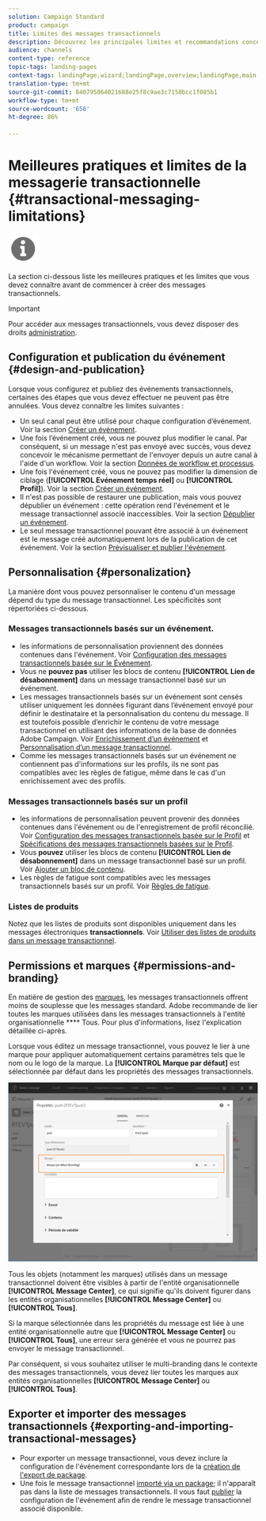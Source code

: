 ```yaml
---
solution: Campaign Standard
product: campaign
title: Limites des messages transactionnels
description: Découvrez les principales limites et recommandations concernant les messages transactionnels dans Adobe Campaign Standard.
audience: channels
content-type: reference
topic-tags: landing-pages
context-tags: landingPage,wizard;landingPage,overview;landingPage,main
translation-type: tm+mt
source-git-commit: 840795064021688e25f8c9ae3c7150bcc1f085b1
workflow-type: tm+mt
source-wordcount: '658'
ht-degree: 86%

---
```



# Meilleures pratiques et limites de la messagerie transactionnelle {#transactional-messaging-limitations}

<img src="assets/do-not-localize/icon_concepts.svg" width="60px">

La section ci-dessous liste les meilleures pratiques et les limites que vous devez connaître avant de commencer à créer des messages transactionnels.

<!--For more on transactional messages, including on how to configure and create them, see [Getting started with transactional messaging](../../channels/using/getting-started-with-transactional-msg.md).-->

>[!IMPORTANT]
>
>Pour accéder aux messages transactionnels, vous devez disposer des droits [administration](../../administration/using/users-management.md#functional-administrators).

## Configuration et publication du événement {#design-and-publication}

Lorsque vous configurez et publiez des événements transactionnels, certaines des étapes que vous devez effectuer ne peuvent pas être annulées. Vous devez connaître les limites suivantes :

* Un seul canal peut être utilisé pour chaque configuration d’événement. Voir la section [Créer un événement](../../channels/using/configuring-transactional-event.md#creating-an-event).
* Une fois l’événement créé, vous ne pouvez plus modifier le canal. Par conséquent, si un message n&#39;est pas envoyé avec succès, vous devez concevoir le mécanisme permettant de l&#39;envoyer depuis un autre canal à l&#39;aide d&#39;un workflow. Voir la section [Données de workflow et processus](../../automating/using/get-started-workflows.md).
* Une fois l&#39;événement créé, vous ne pouvez pas modifier la dimension de ciblage (**[!UICONTROL Evénement temps réel]** ou **[!UICONTROL Profil]**). Voir la section [Créer un événement](../../channels/using/configuring-transactional-event.md#creating-an-event).
* Il n&#39;est pas possible de restaurer une publication, mais vous pouvez dépublier un événement : cette opération rend l&#39;événement et le message transactionnel associé inaccessibles. Voir la section [Dépublier un événement](../../channels/using/publishing-transactional-event.md#unpublishing-an-event).
* Le seul message transactionnel pouvant être associé à un événement est le message créé automatiquement lors de la publication de cet événement. Voir la section [Prévisualiser et publier l&#39;événement](../../channels/using/publishing-transactional-event.md#previewing-and-publishing-the-event).

## Personnalisation        {#personalization}

La manière dont vous pouvez personnaliser le contenu d&#39;un message dépend du type du message transactionnel. Les spécificités sont répertoriées ci-dessous.

### Messages transactionnels basés sur un événement.

* les informations de personnalisation proviennent des données contenues dans l&#39;événement. Voir [Configuration des messages transactionnels basée sur le Événement](../../channels/using/configuring-transactional-event.md#event-based-transactional-messages).
* Vous ne **pouvez pas** utiliser les blocs de contenu **[!UICONTROL Lien de désabonnement]** dans un message transactionnel basé sur un événement.
* Les messages transactionnels basés sur un événement sont censés utiliser uniquement les données figurant dans l’événement envoyé pour définir le destinataire et la personnalisation du contenu du message. Il est toutefois possible d’enrichir le contenu de votre message transactionnel en utilisant des informations de la base de données Adobe Campaign. Voir [Enrichissement d’un événement](../../channels/using/configuring-transactional-event.md#enriching-the-transactional-message-content) et [Personnalisation d’un message transactionnel](../../channels/using/editing-transactional-message.md#personalizing-a-transactional-message).
* Comme les messages transactionnels basés sur un événement ne contiennent pas d&#39;informations sur les profils, ils ne sont pas compatibles avec les règles de fatigue, même dans le cas d&#39;un enrichissement avec des profils.

### Messages transactionnels basés sur un profil  

* les informations de personnalisation peuvent provenir des données contenues dans l&#39;événement ou de l&#39;enregistrement de profil réconcilié. Voir [Configuration des messages transactionnels basée sur le Profil](../../channels/using/configuring-transactional-event.md#profile-based-transactional-messages) et [Spécifications des messages transactionnels basées sur le Profil](../../channels/using/editing-transactional-message.md#profile-transactional-message-specificities).
* Vous **pouvez** utiliser les blocs de contenu **[!UICONTROL Lien de désabonnement]** dans un message transactionnel basé sur un profil. Voir [Ajouter un bloc de contenu](../../designing/using/personalization.md#adding-a-content-block).
* Les règles de fatigue sont compatibles avec les messages transactionnels basés sur un profil. Voir [Règles de fatigue](../../sending/using/fatigue-rules.md).

### Listes de produits

Notez que les listes de produits sont disponibles uniquement dans les messages électroniques **transactionnels**. Voir [Utiliser des listes de produits dans un message transactionnel](../../channels/using/editing-transactional-message.md#using-product-listings-in-a-transactional-message).

## Permissions et marques         {#permissions-and-branding}

En matière de gestion des [marques](../../administration/using/branding.md), les messages transactionnels offrent moins de souplesse que les messages standard. Adobe recommande de lier toutes les marques utilisées dans les messages transactionnels à l&#39;entité organisationnelle **** Tous[](../../administration/using/organizational-units.md). Pour plus d&#39;informations, lisez l&#39;explication détaillée ci-après.

Lorsque vous éditez un message transactionnel, vous pouvez le lier à une marque pour appliquer automatiquement certains paramètres tels que le nom ou le logo de la marque. La **[!UICONTROL Marque par défaut]** est sélectionnée par défaut dans les propriétés des messages transactionnels.

![](assets/message-center_branding.png)

Tous les objets (notamment les marques) utilisés dans un message transactionnel doivent être visibles à partir de l&#39;entité organisationnelle **[!UICONTROL Message Center]**, ce qui signifie qu&#39;ils doivent figurer dans les entités organisationnelles **[!UICONTROL Message Center]** ou **[!UICONTROL Tous]**.

Si la marque sélectionnée dans les propriétés du message est liée à une entité organisationnelle autre que **[!UICONTROL Message Center]** ou **[!UICONTROL Tous]**, une erreur sera générée et vous ne pourrez pas envoyer le message transactionnel.

Par conséquent, si vous souhaitez utiliser le multi-branding dans le contexte des messages transactionnels, vous devez lier toutes les marques aux entités organisationnelles **[!UICONTROL Message Center]** ou **[!UICONTROL Tous]**.

## Exporter et importer des messages transactionnels {#exporting-and-importing-transactional-messages}

* Pour exporter un message transactionnel, vous devez inclure la configuration de l&#39;événement correspondante lors de la [création de l&#39;export de package](../../automating/using/managing-packages.md#creating-a-package).
* Une fois le message transactionnel [importé via un package](../../automating/using/managing-packages.md#importing-a-package); il n&#39;apparaît pas dans la liste de messages transactionnels. Il vous faut [publier](../../channels/using/publishing-transactional-event.md) la configuration de l&#39;événement afin de rendre le message transactionnel associé disponible.
